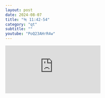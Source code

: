 ```yaml
---
layout: post
date: 2024-08-07
title: "눅 11:42-54"
category: "qt"
subtitle: ""
youtube: "PoQ23AHrR4w"
---
```


<div class="youtube margin-large">
    <iframe src="https://www.youtube.com/embed/PoQ23AHrR4w" title="YouTube video player" frameborder="0" allow="accelerometer; autoplay; clipboard-write; encrypted-media; gyroscope; picture-in-picture; web-share" allowfullscreen></iframe>
</div>

